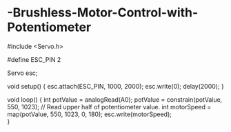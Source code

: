 # -Brushless-Motor-Control-with-Potentiometer
#include <Servo.h>

#define ESC_PIN 2

Servo esc;

void setup() 
{
  esc.attach(ESC_PIN, 1000, 2000);
  esc.write(0);
  delay(2000);
}

void loop() 
{
  int potValue = analogRead(A0);
  potValue = constrain(potValue, 550, 1023);  // Read upper half of potentiometer value.
  int motorSpeed = map(potValue, 550, 1023, 0, 180);
  esc.write(motorSpeed);  
}


